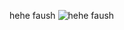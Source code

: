 hehe faush
![hehe faush](https://upload.wikimedia.org/wikipedia/commons/a/ac/Unsere_S%C3%BC%C3%9Fwasserfische_%28Tafel_33%29_%286102602781%29.jpg)
